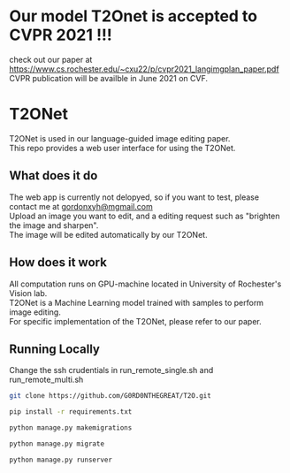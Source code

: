 # Our model T2Onet is accepted to CVPR 2021 !!! 
check out our paper at https://www.cs.rochester.edu/~cxu22/p/cvpr2021_langimgplan_paper.pdf  
CVPR publication will be availble in June 2021 on CVF.

# T2ONet 
T2ONet is used in our language-guided image editing paper.  
This repo provides a web user interface for using the T2ONet.

## What does it do
The web app is currently not delopyed, so if you want to test, please contact me at gordonxyh@mgmail.com  
Upload an image you want to edit, and a editing request such as "brighten the image and sharpen".  
The image will be edited automatically by our T2ONet.

## How does it work
All computation runs on GPU-machine located in University of Rochester's Vision lab.  
T2ONet is a Machine Learning model trained with samples to perform image editing.  
For specific implementation of the T2ONet, please refer to our paper.

## Running Locally

Change the ssh crudentials in run_remote_single.sh and run_remote_multi.sh

```bash
git clone https://github.com/G0RD0NTHEGREAT/T2O.git
```

```bash
pip install -r requirements.txt
```
```bash
python manage.py makemigrations
```

```bash
python manage.py migrate
```

```bash
python manage.py runserver
```
